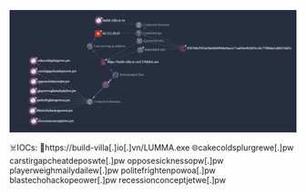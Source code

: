 
![](/LummaC2/lumma_bot_2024-01-03/iocs.PNG)

☠️IOCs:
👹https://build-villa[.]io[.]vn/LUMMA.exe
🌐cakecoldsplurgrewe[.]pw
carstirgapcheatdeposwte[.]pw
opposesicknessopw[.]pw
playerweighmailydailew[.]pw
politefrightenpowoa[.]pw
blastechohackopeower[.]pw
recessionconceptjetwe[.]pw 
